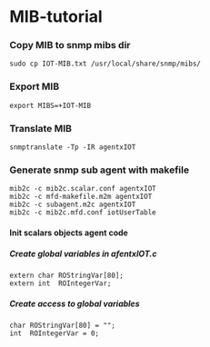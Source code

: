 # MIB-tutorial


### Copy MIB to snmp mibs dir
```
sudo cp IOT-MIB.txt /usr/local/share/snmp/mibs/
```

### Export MIB
```
export MIBS=+IOT-MIB
```

### Translate MIB
```
snmptranslate -Tp -IR agentxIOT
```

### Generate snmp sub agent with makefile
```
mib2c -c mib2c.scalar.conf agentxIOT
mib2c -c mfd-makefile.m2m agentxIOT
mib2c -c subagent.m2c agentxIOT
mib2c -c mib2c.mfd.conf iotUserTable
```
#### Init scalars objects agent code
##### Create global variables in afentxIOT.c
```
extern char ROStringVar[80];
extern int  ROIntegerVar;
```
##### Create access to global variables
```
char ROStringVar[80] = "";
int  ROIntegerVar = 0;
```
